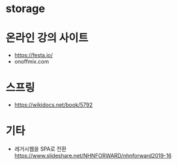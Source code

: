 # storage

# 온라인 강의 사이트
- https://festa.io/
- onoffmix.com


# 스프링
- https://wikidocs.net/book/5792


# 기타
- 레거시웹을 SPA로 전환 <br/>
https://www.slideshare.net/NHNFORWARD/nhnforward2019-16
